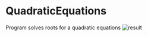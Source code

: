 # QuadraticEquations
Program solves roots for a quadratic equations
![result](https://user-images.githubusercontent.com/96468659/148072215-25ebeead-28a3-43a7-bb01-27078bbd47cb.jpg)
